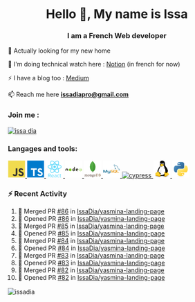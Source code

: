 <h1 align="center">Hello 👋, My name is Issa</h1>
<h3 align="center">I am a French Web developer</h3>


🔭 Actually looking for my new home


📝 I'm doing technical watch here :  [Notion](https://www.notion.so/Veille-Techno-Issa-2572f315bd9348c3a13dcb8b8c3cdb0d) (in french for now)

⚡ I have a blog too : [Medium](https://medium.com/@issadia)

📫 Reach me here **issadiapro@gmail.com**

<h3 align="left">Join me :</h3>
<p align="left">
<a href="https://linkedin.com/in/issa-dia-dev/" target="blank"><img align="center" src="https://raw.githubusercontent.com/rahuldkjain/github-profile-readme-generator/master/src/images/icons/Social/linked-in-alt.svg" alt="issa dia" height="30" width="40" /></a>
</p>

<h3 align="left">Langages and tools:</h3>
<p align="left"> 
  <a href="https://developer.mozilla.org/en-US/docs/Web/JavaScript" target="_blank"> <img src="https://raw.githubusercontent.com/devicons/devicon/master/icons/javascript/javascript-original.svg" alt="javascript" width="40" height="40"/> </a>
  <a href="https://www.typescriptlang.org/" target="_blank"> <img src="https://raw.githubusercontent.com/devicons/devicon/master/icons/typescript/typescript-original.svg" alt="typescript" width="40" height="40"/> </a>
  <a href="https://reactjs.org/" target="_blank"> <img src="https://raw.githubusercontent.com/devicons/devicon/master/icons/react/react-original-wordmark.svg" alt="react" width="40" height="40"/> </a>
  <a href="https://nodejs.org" target="_blank"> <img src="https://raw.githubusercontent.com/devicons/devicon/master/icons/nodejs/nodejs-original-wordmark.svg" alt="nodejs" width="40" height="40"/> </a>
   <a href="https://www.mongodb.com/" target="_blank"> <img src="https://raw.githubusercontent.com/devicons/devicon/master/icons/mongodb/mongodb-original-wordmark.svg" alt="mongodb" width="40" height="40"/> </a>
  <a href="https://www.mysql.com/" target="_blank"> <img src="https://raw.githubusercontent.com/devicons/devicon/master/icons/mysql/mysql-original-wordmark.svg" alt="mysql" width="40" height="40"/> </a>
  <a href="https://www.cypress.io" target="_blank"> <img src="https://raw.githubusercontent.com/simple-icons/simple-icons/6e46ec1fc23b60c8fd0d2f2ff46db82e16dbd75f/icons/cypress.svg" alt="cypress" width="40" height="40"/> </a>
  <a href="https://www.linux.org/" target="_blank"> <img src="https://raw.githubusercontent.com/devicons/devicon/master/icons/linux/linux-original.svg" alt="linux" width="40" height="40"/> </a> 
    <a href="https://www.python.org" target="_blank"> <img src="https://raw.githubusercontent.com/devicons/devicon/master/icons/python/python-original.svg" alt="python" width="40" height="40"/> </a>
</p>

### :zap: Recent Activity

<!--START_SECTION:activity-->
1. 🎉 Merged PR [#86](https://github.com/IssaDia/yasmina-landing-page/pull/86) in [IssaDia/yasmina-landing-page](https://github.com/IssaDia/yasmina-landing-page)
2. 💪 Opened PR [#86](https://github.com/IssaDia/yasmina-landing-page/pull/86) in [IssaDia/yasmina-landing-page](https://github.com/IssaDia/yasmina-landing-page)
3. 🎉 Merged PR [#85](https://github.com/IssaDia/yasmina-landing-page/pull/85) in [IssaDia/yasmina-landing-page](https://github.com/IssaDia/yasmina-landing-page)
4. 💪 Opened PR [#85](https://github.com/IssaDia/yasmina-landing-page/pull/85) in [IssaDia/yasmina-landing-page](https://github.com/IssaDia/yasmina-landing-page)
5. 🎉 Merged PR [#84](https://github.com/IssaDia/yasmina-landing-page/pull/84) in [IssaDia/yasmina-landing-page](https://github.com/IssaDia/yasmina-landing-page)
6. 💪 Opened PR [#84](https://github.com/IssaDia/yasmina-landing-page/pull/84) in [IssaDia/yasmina-landing-page](https://github.com/IssaDia/yasmina-landing-page)
7. 🎉 Merged PR [#83](https://github.com/IssaDia/yasmina-landing-page/pull/83) in [IssaDia/yasmina-landing-page](https://github.com/IssaDia/yasmina-landing-page)
8. 💪 Opened PR [#83](https://github.com/IssaDia/yasmina-landing-page/pull/83) in [IssaDia/yasmina-landing-page](https://github.com/IssaDia/yasmina-landing-page)
9. 🎉 Merged PR [#82](https://github.com/IssaDia/yasmina-landing-page/pull/82) in [IssaDia/yasmina-landing-page](https://github.com/IssaDia/yasmina-landing-page)
10. 💪 Opened PR [#82](https://github.com/IssaDia/yasmina-landing-page/pull/82) in [IssaDia/yasmina-landing-page](https://github.com/IssaDia/yasmina-landing-page)
<!--END_SECTION:activity-->

<p><img align="center" src="https://github-readme-streak-stats.herokuapp.com/?user=issadia&" alt="issadia" /></p>

